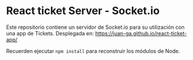 # React ticket Server - Socket.io

Este repositorio contiene un servidor de Socket.io para su utilización con una app de Tickets.
Desplegada en: https://juan-ga.github.io/react-ticket-app/

Recuerden ejecutar `npm install` para reconstruir los módulos de Node.
